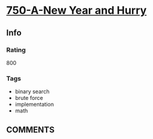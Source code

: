# [750-A-New Year and Hurry](https://codeforces.com/problemset/problem/750/A)

## Info

### Rating

800

### Tags

- binary search
- brute force
- implementation
- math

## __COMMENTS__

> 
